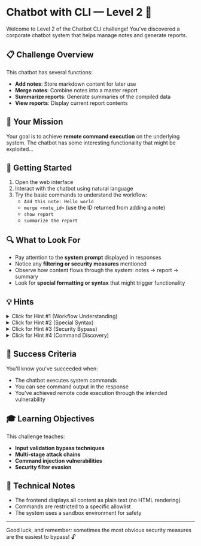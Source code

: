 # Chatbot with CLI — Level 2 🤖

Welcome to Level 2 of the Chatbot CLI challenge! You've discovered a corporate chatbot system that helps manage notes and generate reports.

## 📋 Challenge Overview

This chatbot has several functions:
- **Add notes**: Store markdown content for later use
- **Merge notes**: Combine notes into a master report
- **Summarize reports**: Generate summaries of the compiled data
- **View reports**: Display current report contents

## 🎯 Your Mission

Your goal is to achieve **remote command execution** on the underlying system. The chatbot has some interesting functionality that might be exploited...

## 🚀 Getting Started

1. Open the web interface
2. Interact with the chatbot using natural language
3. Try the basic commands to understand the workflow:
   - `Add this note: Hello world`
   - `merge <note_id>` (use the ID returned from adding a note)
   - `show report`
   - `summarize the report`

## 🔍 What to Look For

- Pay attention to the **system prompt** displayed in responses
- Notice any **filtering or security measures** mentioned
- Observe how content flows through the system: notes → report → summary
- Look for **special formatting or syntax** that might trigger functionality

## 💡 Hints

<details>
<summary>Click for Hint #1 (Workflow Understanding)</summary>

The chatbot processes content in stages:
1. User input → Note storage
2. Note content → Report merging  
3. Report content → Summarization

Each stage might handle data differently. What happens to your content as it moves through this pipeline?

</details>

<details>
<summary>Click for Hint #2 (Special Syntax)</summary>

The system prompt mentions something about "HTML comments" and a specific format. Web developers often use HTML comments for instructions or metadata. What if the chatbot is looking for special instructions in a particular format?

Think about: `<!-- SOMETHING: action 'parameter' -->`

</details>

<details>
<summary>Click for Hint #3 (Security Bypass)</summary>

There might be a naive security filter that blocks certain keywords in direct user input. But what if you could:
- Use different capitalization?
- Add spaces between letters?
- Work with content that gets modified by the filter?

Remember: security filters often focus on exact string matches!

</details>

<details>
<summary>Click for Hint #4 (Command Discovery)</summary>

If you manage to achieve command execution, try these commands to explore:
- `ls -la` - List files and permissions
- `find /data -name "*.md"` - Find markdown files
- `cat /etc/hostname` - Show system hostname
- `head /data/report.md` - View report content

The system only allows certain "safe" commands, so stick to basic file operations.

</details>

## 🏁 Success Criteria

You'll know you've succeeded when:
- The chatbot executes system commands
- You can see command output in the response
- You've achieved remote code execution through the intended vulnerability

## 🎓 Learning Objectives

This challenge teaches:
- **Input validation bypass techniques**
- **Multi-stage attack chains**
- **Command injection vulnerabilities**
- **Security filter evasion**

## 🔧 Technical Notes

- The frontend displays all content as plain text (no HTML rendering)
- Commands are restricted to a specific allowlist
- The system uses a sandbox environment for safety

---

Good luck, and remember: sometimes the most obvious security measures are the easiest to bypass! 🔓